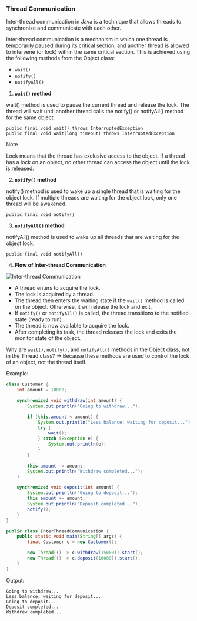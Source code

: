 ### Thread Communication

Inter-thread communication in Java is a technique that allows threads to synchronize and communicate with each other.

Inter-thread communication is a mechanism in which one thread is temporarily paused during its critical section, and another thread is allowed to intervene (or lock) within the same critical section. This is achieved using the following methods from the Object class:
- `wait()`
- `notify()`
- `notifyAll()`

1. **`wait()` method**

wait() method is used to pause the current thread and release the lock. The thread will wait until another thread calls the notify() or notifyAll() method for the same object.
```
public final void wait() throws InterruptedException
public final void wait(long timeout) throws InterruptedException
```

> [!NOTE]  
> Lock means that the thread has exclusive access to the object. If a thread has a lock on an object, no other thread can access the object until the lock is released.
2. **`notify()` method**

notify() method is used to wake up a single thread that is waiting for the object lock. If multiple threads are waiting for the object lock, only one thread will be awakened.
```
public final void notify()
```
3. **`notifyAll()` method**

notifyAll() method is used to wake up all threads that are waiting for the object lock.
```
public final void notifyAll()
```

4. **Flow of Inter-thread Communication**

![Inter-thread Communication](https://viettuts.vn/images/java/java-thread/giao-tiep-giua-cac-luong-trong-java.jpg)

- A thread enters to acquire the lock.
- The lock is acquired by a thread.
- The thread then enters the waiting state if the `wait()` method is called on the object. Otherwise, it will release the lock and exit.
- If `notify()` or `notifyAll()` is called, the thread transitions to the notified state (ready to run).
- The thread is now available to acquire the lock.
- After completing its task, the thread releases the lock and exits the monitor state of the object.

Why are `wait()`, `notify()`, and `notifyAll()` methods in the Object class, not in the Thread class?
-> Because these methods are used to control the lock of an object, not the thread itself.

Example:
```java
class Customer {
    int amount = 10000;

    synchronized void withdraw(int amount) {
        System.out.println("Going to withdraw...");

        if (this.amount < amount) {
            System.out.println("Less balance; waiting for deposit...");
            try {
                wait();
            } catch (Exception e) {
                System.out.println(e);
            }
        }

        this.amount -= amount;
        System.out.println("Withdraw completed...");
    }

    synchronized void deposit(int amount) {
        System.out.println("Going to deposit...");
        this.amount += amount;
        System.out.println("Deposit completed...");
        notify();
    }
}

public class InterThreadCommunication {
    public static void main(String[] args) {
        final Customer c = new Customer();

        new Thread(() -> c.withdraw(15000)).start();
        new Thread(() -> c.deposit(10000)).start();
    }
}
```
Output:
```
Going to withdraw...
Less balance; waiting for deposit...
Going to deposit...
Deposit completed...
Withdraw completed...
```
